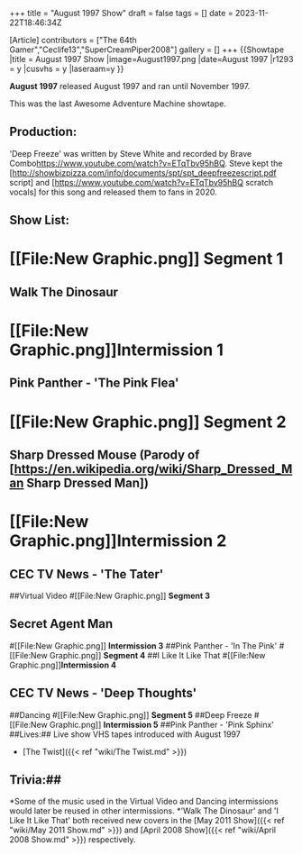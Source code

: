 +++
title = "August 1997 Show"
draft = false
tags = []
date = 2023-11-22T18:46:34Z

[Article]
contributors = ["The 64th Gamer","Ceclife13","SuperCreamPiper2008"]
gallery = []
+++
{{Showtape
|title = August 1997 Show
|image=August1997.png
|date=August 1997
|r1293 = y
|cusvhs = y
|laseraam=y
}}

**August 1997** released August 1997 and ran until November 1997.

This was the last Awesome Adventure Machine showtape.

## Production: ##
'Deep Freeze' was written by Steve White and recorded by Brave Combo<ref>https://www.youtube.com/watch?v=ETqTbv95hBQ</ref>. Steve kept the  [http://showbizpizza.com/info/documents/spt/spt_deepfreezescript.pdf script] and [https://www.youtube.com/watch?v=ETqTbv95hBQ scratch vocals] for this song and released them to fans in 2020.

## Show List: ##

# [[File:New Graphic.png]] **Segment 1** 
## Walk The Dinosaur
# [[File:New Graphic.png]]**Intermission 1** 
##  Pink Panther - 'The Pink Flea'
# [[File:New Graphic.png]] **Segment 2** 
## Sharp Dressed Mouse (Parody of [https://en.wikipedia.org/wiki/Sharp_Dressed_Man Sharp Dressed Man])
# [[File:New Graphic.png]]**Intermission 2**
## CEC TV News - 'The Tater'
##Virtual Video
#[[File:New Graphic.png]] **Segment 3** 
## Secret Agent Man
#[[File:New Graphic.png]] **Intermission 3**
##Pink Panther - 'In The Pink'
#[[File:New Graphic.png]] **Segment 4**
##I Like It Like That
#[[File:New Graphic.png]]**Intermission 4**
## CEC TV News - 'Deep Thoughts'
##Dancing
#[[File:New Graphic.png]] **Segment 5**
##Deep Freeze
#[[File:New Graphic.png]] **Intermission 5**
##Pink Panther - 'Pink Sphinx'
##Lives:##
Live show VHS tapes introduced with August 1997
* [The Twist]({{< ref "wiki/The Twist.md" >}})


## Trivia:##
*Some of the music used in the Virtual Video and Dancing intermissions would later be reused in other intermissions.
*'Walk The Dinosaur' and 'I Like It Like That' both received new covers in the [May 2011 Show]({{< ref "wiki/May 2011 Show.md" >}}) and [April 2008 Show]({{< ref "wiki/April 2008 Show.md" >}}) respectively.